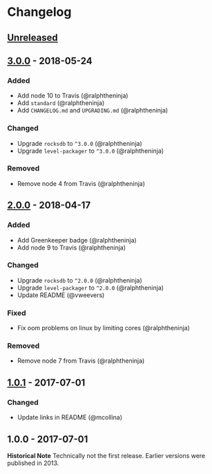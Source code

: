 # Changelog

## [Unreleased]

## [3.0.0] - 2018-05-24

### Added
* Add node 10 to Travis (@ralphtheninja)
* Add `standard` (@ralphtheninja)
* Add `CHANGELOG.md` and `UPGRADING.md` (@ralphtheninja)

### Changed
* Upgrade `rocksdb` to `^3.0.0` (@ralphtheninja)
* Upgrade `level-packager` to `^3.0.0` (@ralphtheninja)

### Removed
* Remove node 4 from Travis (@ralphtheninja)

## [2.0.0] - 2018-04-17

### Added
* Add Greenkeeper badge (@ralphtheninja)
* Add node 9 to Travis (@ralphtheninja)

### Changed
* Upgrade `rocksdb` to `^2.0.0` (@ralphtheninja)
* Upgrade `level-packager` to `^2.0.0` (@ralphtheninja)
* Update README (@vweevers)

### Fixed
* Fix oom problems on linux by limiting cores (@ralphtheninja)

### Removed
* Remove node 7 from Travis (@ralphtheninja)

## [1.0.1] - 2017-07-01

### Changed
* Update links in README (@mcollina)

## 1.0.0 - 2017-07-01

**Historical Note** Technically not the first release. Earlier versions were published in 2013.

[Unreleased]: https://github.com/level/level-rocksdb/compare/v3.0.0...HEAD
[3.0.0]: https://github.com/level/level-rocksdb/compare/v2.0.0...v3.0.0
[2.0.0]: https://github.com/level/level-rocksdb/compare/v1.0.1...v2.0.0
[1.0.1]: https://github.com/level/level-rocksdb/compare/v1.0.0...v1.0.1
